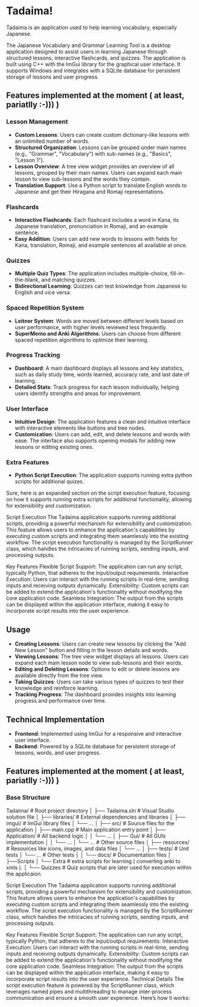 # Tadaima!

Tadaima is an application used to help learning vocabulary, especially Japanese.

The Japanese Vocabulary and Grammar Learning Tool is a desktop application designed to assist users in learning Japanese through structured lessons, interactive flashcards, and quizzes. The application is built using C++ with the ImGui library for the graphical user interface. It supports Windows and integrates with a SQLite database for persistent storage of lessons and user progress.

## Features implemented at the moment ( at least, pariatlly :-))) )

### Lesson Management
- **Custom Lessons**: Users can create custom dictionary-like lessons with an unlimited number of words.
- **Structured Organization**: Lessons can be grouped under main names (e.g., "Grammar", "Vocabulary") with sub-names (e.g., "Basics", "Lesson 1").
- **Lesson Overview**: A tree view widget provides an overview of all lessons, grouped by their main names. Users can expand each main lesson to view sub-lessons and the words they contain.
- **Translation Support**: Use a Python script to translate English words to Japanese and get their Hiragana and Romaji representations.

### Flashcards
- **Interactive Flashcards**: Each flashcard includes a word in Kana, its Japanese translation, pronunciation in Romaji, and an example sentence.
- **Easy Addition**: Users can add new words to lessons with fields for Kana, translation, Romaji, and example sentences all available at once.

### Quizzes
- **Multiple Quiz Types**: The application includes multiple-choice, fill-in-the-blank, and matching quizzes.
- **Bidirectional Learning**: Quizzes can test knowledge from Japanese to English and vice versa.

### Spaced Repetition System
- **Leitner System**: Words are moved between different levels based on user performance, with higher levels reviewed less frequently.
- **SuperMemo and Anki Algorithms**: Users can choose from different spaced repetition algorithms to optimize their learning.

### Progress Tracking
- **Dashboard**: A main dashboard displays all lessons and key statistics, such as daily study time, words learned, accuracy rate, and last date of learning.
- **Detailed Stats**: Track progress for each lesson individually, helping users identify strengths and areas for improvement.

### User Interface
- **Intuitive Design**: The application features a clean and intuitive interface with interactive elements like buttons and tree nodes.
- **Customization**: Users can add, edit, and delete lessons and words with ease. The interface also supports opening modals for adding new lessons or editing existing ones.

### Extra Features
- **Python Script Execution**: The application supports running extra python scripts for additional quizes.

Sure, here is an expanded section on the script execution feature, focusing on how it supports running extra scripts for additional functionality, allowing for extensibility and customization.

Script Execution
The Tadaima application supports running additional scripts, providing a powerful mechanism for extensibility and customization. This feature allows users to enhance the application's capabilities by executing custom scripts and integrating them seamlessly into the existing workflow. The script execution functionality is managed by the ScriptRunner class, which handles the intricacies of running scripts, sending inputs, and processing outputs.

Key Features
Flexible Script Support: The application can run any script, typically Python, that adheres to the input/output requirements.
Interactive Execution: Users can interact with the running scripts in real-time, sending inputs and receiving outputs dynamically.
Extensibility: Custom scripts can be added to extend the application's functionality without modifying the core application code.
Seamless Integration: The output from the scripts can be displayed within the application interface, making it easy to incorporate script results into the user experience.

## Usage
- **Creating Lessons**: Users can create new lessons by clicking the "Add New Lesson" button and filling in the lesson details and words.
- **Viewing Lessons**: The tree view widget displays all lessons. Users can expand each main lesson node to view sub-lessons and their words.
- **Editing and Deleting Lessons**: Options to edit or delete lessons are available directly from the tree view.
- **Taking Quizzes**: Users can take various types of quizzes to test their knowledge and reinforce learning.
- **Tracking Progress**: The dashboard provides insights into learning progress and performance over time.

## Technical Implementation
- **Frontend**: Implemented using ImGui for a responsive and interactive user interface.
- **Backend**: Powered by a SQLite database for persistent storage of lessons, words, and user progress.

## Features implemented at the moment ( at least, pariatlly :-))) )


### Base Structure
Tadaima/ # Root project directory
│
├── Tadaima.sln # Visual Studio solution file
│
├── libraries/ # External dependencies and libraries
│ ├── imgui/ # ImGui library files
│ └── ...
│
├── src/ # Source files for the application
│ ├── main.cpp # Main application entry point
│ ├── Application/ # All backend logic
│ │ └── ...
│ ├── Gui/ # All GUIs implementation
│ │ └── ...
│ └── ... # Other source files
│
├── resources/ # Resources like icons, images, and data files
│ └── ...
│
├── tests/ # Unit tests
│ └── ... # Other tests
│
│ └── docs/ # Documentation files
│
├──Scripts
│ └── Extra # extra scripts for learning  ( converting anki to xmls ).
│ └── Quizzes # Quiz scripts that are later used for execution within the applicaion.

Script Execution
The Tadaima application supports running additional scripts, providing a powerful mechanism for extensibility and customization. This feature allows users to enhance the application's capabilities by executing custom scripts and integrating them seamlessly into the existing workflow. The script execution functionality is managed by the ScriptRunner class, which handles the intricacies of running scripts, sending inputs, and processing outputs.

Key Features
Flexible Script Support: The application can run any script, typically Python, that adheres to the input/output requirements.
Interactive Execution: Users can interact with the running scripts in real-time, sending inputs and receiving outputs dynamically.
Extensibility: Custom scripts can be added to extend the application's functionality without modifying the core application code.
Seamless Integration: The output from the scripts can be displayed within the application interface, making it easy to incorporate script results into the user experience.
Technical Details
The script execution feature is powered by the ScriptRunner class, which leverages named pipes and multithreading to manage inter-process communication and ensure a smooth user experience. Here’s how it works: